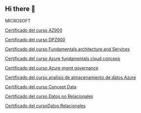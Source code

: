## Hi there 👋

MICROSOFT

[Certificado del curso AZ900](./courses_development/microsoft/Certificado_AZ900.pdf)

[Certificado del curso DPZ900](./courses_development/microsoft/DP_900.pdf)

[Certificado del curso Fundamentals architecture and Services](./courses_development/microsoft/Microsoft_azure_fundamentals_architecture_and_Services.pdf)

[Certificado del curso Azure fundamentals cloud conceps](./courses_development/microsoft/Microsoft_azure_fundamentals_cloud_concepts.pdf)

[Certificado del curso Azure mgmt governance](./courses_development/microsoft/Microsoft_Azure_mgmt_governance.pdf)

[Certificado del curso analisis de almacenamiento de datos Azure](./courses_development/microsoft/Microsoft_Learn_analisis_almacenamiento_datos_Azure.pdf)

[Certificado del curso Concept Data](./courses_development/microsoft/Microsoft_Learn_concept_Data.pdf)

[Certificado del curso Datos no Relacionales](./courses_development/microsoft/Microsoft_Learn_datos_no_Relacionales.pdf)

[Certificado del cursoDatos Relacionales](./courses_development/microsoft/Microsoft_Learn_datos_relacionales.pdf)






<!--
**Rolando-m/Rolando-m** is a ✨ _special_ ✨ repository because its `README.md` (this file) appears on your GitHub profile.

Here are some ideas to get you started:

- 🔭 I’m currently working on ...
- 🌱 I’m currently learning ...
- 👯 I’m looking to collaborate on ...
- 🤔 I’m looking for help with ...
- 💬 Ask me about ...
- 📫 How to reach me: ...
- 😄 Pronouns: ...
- ⚡ Fun fact: ...
-->
